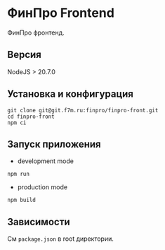 # ФинПро Frontend

ФинПро фронтенд.

## Версия

NodeJS > 20.7.0

## Установка и конфигурация

```shell
git clone git@git.f7m.ru:finpro/finpro-front.git
cd finpro-front
npm ci
```
## Запуск приложения

- development mode

```shell
npm run
```
- production mode

```shell
npm build
```

## Зависимости

См `package.json` в root директории.
